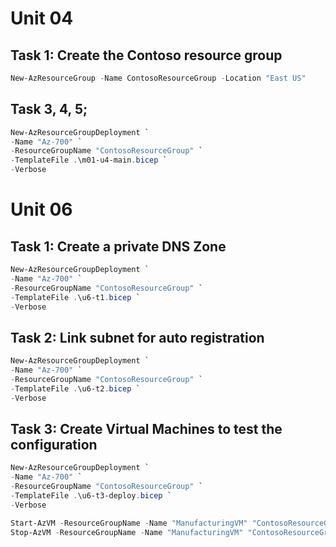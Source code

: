 # Unit 04
## Task 1: Create the Contoso resource group
```Powershell
New-AzResourceGroup -Name ContosoResourceGroup -Location "East US"
```

## Task 3, 4, 5;
```Powershell
New-AzResourceGroupDeployment `
-Name "Az-700" `
-ResourceGroupName "ContosoResourceGroup" `
-TemplateFile .\m01-u4-main.bicep `
-Verbose
```

# Unit 06
## Task 1: Create a private DNS Zone
```Powershell
New-AzResourceGroupDeployment `
-Name "Az-700" `
-ResourceGroupName "ContosoResourceGroup" `
-TemplateFile .\u6-t1.bicep `
-Verbose
```

## Task 2: Link subnet for auto registration
```Powershell
New-AzResourceGroupDeployment `
-Name "Az-700" `
-ResourceGroupName "ContosoResourceGroup" `
-TemplateFile .\u6-t2.bicep `
-Verbose
```

## Task 3: Create Virtual Machines to test the configuration
```Powershell
New-AzResourceGroupDeployment `
-Name "Az-700" `
-ResourceGroupName "ContosoResourceGroup" `
-TemplateFile .\u6-t3-deploy.bicep `
-Verbose

Start-AzVM -ResourceGroupName -Name "ManufacturingVM" "ContosoResourceGroup"
Stop-AzVM -ResourceGroupName -Name "ManufacturingVM" "ContosoResourceGroup" 
```
